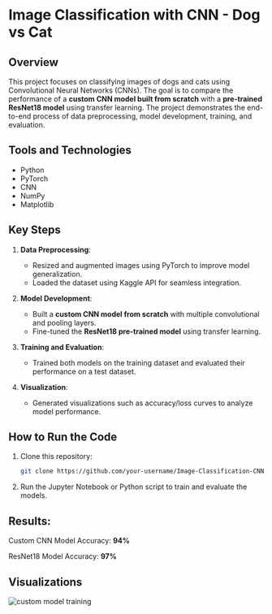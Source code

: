 # Image Classification with CNN - Dog vs Cat

## Overview
This project focuses on classifying images of dogs and cats using Convolutional Neural Networks (CNNs). The goal is to compare the performance of a **custom CNN model built from scratch** with a **pre-trained ResNet18 model** using transfer learning. The project demonstrates the end-to-end process of data preprocessing, model development, training, and evaluation.

## Tools and Technologies
- Python
- PyTorch
- CNN
- NumPy
- Matplotlib

## Key Steps
1. **Data Preprocessing**:  
   - Resized and augmented images using PyTorch to improve model generalization.  
   - Loaded the dataset using Kaggle API for seamless integration.  

2. **Model Development**:  
   - Built a **custom CNN model from scratch** with multiple convolutional and pooling layers.  
   - Fine-tuned the **ResNet18 pre-trained model** using transfer learning.  

3. **Training and Evaluation**:  
   - Trained both models on the training dataset and evaluated their performance on a test dataset.   

4. **Visualization**:  
   - Generated visualizations such as accuracy/loss curves to analyze model performance.  

## How to Run the Code
1. Clone this repository:
   ```bash
   git clone https://github.com/your-username/Image-Classification-CNN-Dog-vs-Cat.git


2. Run the Jupyter Notebook or Python script to train and evaluate the models.

## Results:

Custom CNN Model Accuracy: **94%**

ResNet18 Model Accuracy: **97%**


## Visualizations

![custom model training](images/result.png)
